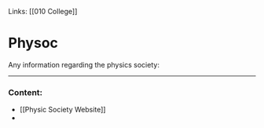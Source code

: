 Links: [[010 College]]

# Physoc

Any information regarding the physics society:

---
### Content:

- [[Physic Society Website]]
- 